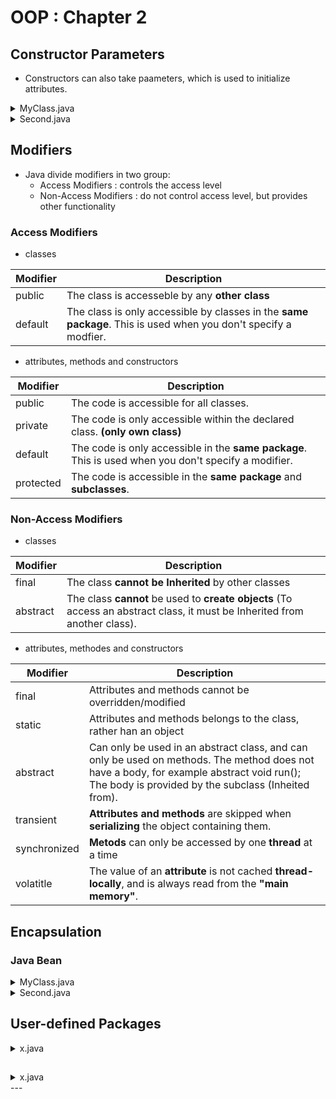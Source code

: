 # OOP : Chapter 2

## Constructor Parameters
- Constructors can also take paameters, which is used to initialize attributes.

<details>
<summary>MyClass.java</summary>

```
public class MyClass{                    // <--

    MyClass(int age){
        System.out.println("This is constructor");
        this.age = age;                             // <--
    }

    int age = 18;

    void getAge(){
        System.out.println(this.age);
    }

}
```
</details>

<details>
<summary>Second.java</summary>

```
public class Second {
    public static void main(String[] args){
        MyClass obj = new MyClass(20);
        
        int age = obj.age;
        System.out.println("age : " + age);

        obj.age = 34;
        obj.getAge();

        MyClass obj2 = new MyClass(46);
        
        String title = obj2.getTitle();
        System.out.println("title : " + title);
    }
}
```
</details>

## Modifiers
- Java divide modifiers in two group:
    - Access Modifiers      : controls the access level
    - Non-Access Modifiers  : do not control access level, but provides other functionality

### Access Modifiers
- classes

<table>
   <thead>
      <tr>
         <th>Modifier</th>
         <th>Description</th>
      </tr>
   </thead>
   <tbody>
      <tr>
         <td>public</td>
         <td>The class is accesseble by any <b>other class</b></td>
      </tr>
      <tr>
         <td>default</td>
         <td>The class is only accessible by classes in the <b>same package</b>. This is used when you don't specify a modfier.</td>
      </tr>
   </tbody>
</table>

- attributes, methods and constructors

<table>
   <thead>
      <tr>
         <th>Modifier</th>
         <th>Description</th>
      </tr>
   </thead>
   <tbody>
      <tr>
         <td>public</td>
         <td>The code is accessible for all classes.</td>
      </tr>
      <tr>
         <td>private</td>
         <td>The code is only accessible within the declared class. <b>(only own class)</b></td>
      </tr>
      <tr>
         <td>default</td>
         <td>The code is only accessible in the <b>same package</b>. This is used when you don't specify a modifier.</td>
      </tr>
      <tr>
         <td>protected</td>
         <td>The code is accessible in the <b>same package</b> and <b>subclasses</b>.</td>
      </tr>
   </tbody>
</table>

### Non-Access Modifiers
- classes

<table>
   <thead>
      <tr>
         <th>Modifier</th>
         <th>Description</th>
      </tr>
   </thead>
   <tbody>
      <tr>
         <td>final</td>
         <td>The class <b>cannot be Inherited</b> by other classes</td>
      </tr>
      <tr>
         <td>abstract</td>
         <td>The class <b>cannot</b> be used to <b>create objects</b> (To access an abstract class, it must be Inherited from another class).</td>
      </tr>
   </tbody>
</table>

- attributes, methodes and constructors

<table>
   <thead>
      <tr>
         <th>Modifier</th>
         <th>Description</th>
      </tr>
   </thead>
   <tbody>
      <tr>
         <td>final</td>
         <td>Attributes and methods cannot be overridden/modified</td>
      </tr>
      <tr>
         <td>static</td>
         <td>Attributes and methods belongs to the class, rather han an object</td>
      </tr>
      <tr>
         <td>abstract</td>
         <td>Can only be used in an abstract class, and can only be used on methods. The method does not have a body, for example abstract void run(); The body is provided by the subclass (Inheited from).</td>
      </tr>
      <tr>
         <td>transient</td>
         <td><b>Attributes and methods</b> are skipped when <b>serializing</b> the object containing them.</td>
      </tr>
      <tr>
         <td>synchronized</td>
         <td><b>Metods</b> can only be accessed by one <b>thread</b> at a time</td>
      </tr>
      <tr>
         <td>volatitle</td>
         <td>The value of an <b>attribute</b> is not cached <b>thread-locally</b>, and is always read from the <b>"main memory"</b>.</td>
      </tr>
   </tbody>
</table>

## Encapsulation

### Java Bean

<details>
<summary>MyClass.java</summary>

```
public class MyClass{

    private int age = 18;
  
    public int getAge(){            // <--
        return age;
    }

    public void setAge(int age){    // <--
        this.age = age;
    }

}
```
</details>

<details>
<summary>Second.java</summary>

```
public class Second {
    public static void main(String[] args){
        MyClass obj = new MyClass(20);
        System.out.println(obj.getAge());

        MyClass obj2 = new MyClass(46);
        System.out.println(obj2.getAge());
    }
}
```
</details>

## User-defined Packages
<details>
<summary>x.java</summary>

```

```
</details>

## 
<details>
<summary>x.java</summary>

```

```
</details>
---